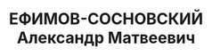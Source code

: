 ---
title: ЕФИМОВ-СОСНОВСКИЙ Александр Матвеевич
description: "Род. в 1902, г. Саратов, русский, обр.: высшее, член ВКП(б). Проживал:\
  \ г. Тихорецк, ул. Куровская, 173. Главный инженер завода «Красный молот» \n  Арестован\
  \ 27.09.1937. Обв. в том, что был активным участником контрреволюционной троцкистско-зиновьевской\
  \ террористической организации. Приговор: ВК ВС СССР, 17.12.1937 – ВМН. Расстрелян\
  \ 17.12.1937, в г. Ростове-на-Дону. \n  Реабилитирован ВК ВС СССР 26.12.1957"
---